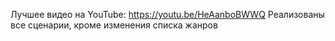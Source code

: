 Лучшее видео на YouTube: https://youtu.be/HeAanboBWWQ
Реализованы все сценарии, кроме изменения списка жанров
